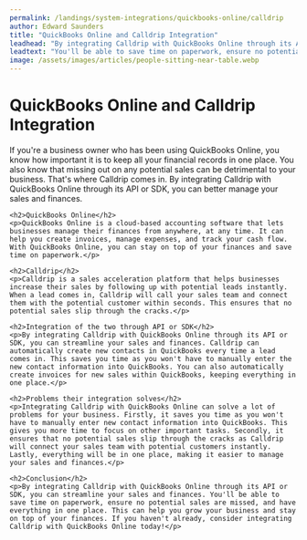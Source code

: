 ```yaml
---
permalink: /landings/system-integrations/quickbooks-online/calldrip
author: Edward Saunders
title: "QuickBooks Online and Calldrip Integration"
leadhead: "By integrating Calldrip with QuickBooks Online through its API or SDK, you can streamline your sales and finances"
leadtext: "You'll be able to save time on paperwork, ensure no potential sales are missed, and have everything in one place. This can help you grow your business and stay on top of your finances. If you haven't already, consider integrating Calldrip with QuickBooks Online today!"
image: /assets/images/articles/people-sitting-near-table.webp
---
```

<div class="arttext">    <h1>QuickBooks Online and Calldrip Integration</h1>
    <p>If you're a business owner who has been using QuickBooks Online, you know how important it is to keep all your financial records in one place. You also know that missing out on any potential sales can be detrimental to your business. That's where Calldrip comes in. By integrating Calldrip with QuickBooks Online through its API or SDK, you can better manage your sales and finances.</p>
    
    <h2>QuickBooks Online</h2>
    <p>QuickBooks Online is a cloud-based accounting software that lets businesses manage their finances from anywhere, at any time. It can help you create invoices, manage expenses, and track your cash flow. With QuickBooks Online, you can stay on top of your finances and save time on paperwork.</p>
    
    <h2>Calldrip</h2>
    <p>Calldrip is a sales acceleration platform that helps businesses increase their sales by following up with potential leads instantly. When a lead comes in, Calldrip will call your sales team and connect them with the potential customer within seconds. This ensures that no potential sales slip through the cracks.</p>
    
    <h2>Integration of the two through API or SDK</h2>
    <p>By integrating Calldrip with QuickBooks Online through its API or SDK, you can streamline your sales and finances. Calldrip can automatically create new contacts in QuickBooks every time a lead comes in. This saves you time as you won't have to manually enter the new contact information into QuickBooks. You can also automatically create invoices for new sales within QuickBooks, keeping everything in one place.</p>
    
    <h2>Problems their integration solves</h2>
    <p>Integrating Calldrip with QuickBooks Online can solve a lot of problems for your business. Firstly, it saves you time as you won't have to manually enter new contact information into QuickBooks. This gives you more time to focus on other important tasks. Secondly, it ensures that no potential sales slip through the cracks as Calldrip will connect your sales team with potential customers instantly. Lastly, everything will be in one place, making it easier to manage your sales and finances.</p>
    
    <h2>Conclusion</h2>
    <p>By integrating Calldrip with QuickBooks Online through its API or SDK, you can streamline your sales and finances. You'll be able to save time on paperwork, ensure no potential sales are missed, and have everything in one place. This can help you grow your business and stay on top of your finances. If you haven't already, consider integrating Calldrip with QuickBooks Online today!</p>
</div>